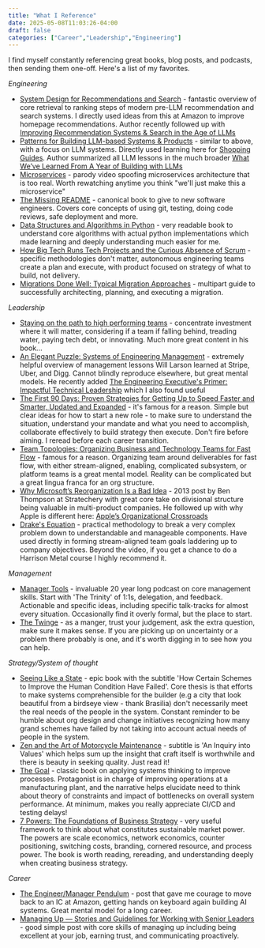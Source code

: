 ```yaml
---
title: "What I Reference"
date: 2025-05-08T11:03:26-04:00
draft: false
categories: ["Career","Leadership","Engineering"]
---
```

I find myself constantly referencing great books, blog posts, and podcasts, then sending them one-off. Here's a list of my favorites.

*Engineering*
* [System Design for Recommendations and Search](https://eugeneyan.com/writing/system-design-for-discovery/) - fantastic overview of core retrieval to ranking steps of modern pre-LLM recommendation and search systems. I directly used ideas from this at Amazon to improve homepage recommendations. Author recently followed up with [Improving Recommendation Systems & Search in the Age of LLMs](https://eugeneyan.com/writing/recsys-llm/)
* [Patterns for Building LLM-based Systems & Products](https://eugeneyan.com/writing/llm-patterns/) - similar to above, with a focus on LLM systems. Directly used learning here for [Shopping Guides](https://www.amazon.com/guide). Author summarized all LLM lessons in the much broader [What We’ve Learned From A Year of Building with LLMs](https://applied-llms.org/)
* [Microservices](https://www.youtube.com/watch?v=y8OnoxKotPQ) - parody video spoofing microservices architecture that is too real. Worth rewatching anytime you think "we'll just make this a microservice"
* [The Missing README](https://www.amazon.com/Missing-README-Guide-Software-Engineer/dp/1718501838/) - canonical book to give to new software engineers. Covers core concepts of using git, testing, doing code reviews, safe deployment and more. 
* [Data Structures and Algorithms in Python](https://www.amazon.com/gp/product/812656217X/) - very readable book to understand core algorithms with actual python implementations which made learning and deeply understanding much easier for me.
* [How Big Tech Runs Tech Projects and the Curious Absence of Scrum](https://blog.pragmaticengineer.com/project-management-at-big-tech/) - specific methodologies don't matter, autonomous engineering teams create a plan and execute, with product focused on strategy of what to build, not delivery.
* [Migrations Done Well: Typical Migration Approaches](https://blog.pragmaticengineer.com/typical-migration-approaches/) - multipart guide to successfully architecting, planning, and executing a migration. 

*Leadership*
* [Staying on the path to high performing teams](https://lethain.com/durably-excellent-teams/) - concentrate investment where it will matter, considering if a team if falling behind, treading water, paying tech debt, or innovating. Much more great content in his book...
* [An Elegant Puzzle: Systems of Engineering Management](https://www.amazon.com/Elegant-Puzzle-Systems-Engineering-Management/dp/1732265186) - extremely helpful overview of management lessons Will Larson learned at Stripe, Uber, and Digg. Cannot blindly reproduce elsewhere, but great mental models. He recently added [The Engineering Executive's Primer: Impactful Technical Leadership](https://www.amazon.com/Engineering-Executives-Primer-Impactful-Leadership/dp/1098149483/) which I also found useful
* [The First 90 Days: Proven Strategies for Getting Up to Speed Faster and Smarter, Updated and Expanded](https://www.amazon.com/First-90-Days-Strategies-Expanded/dp/1422188612/) - it's famous for a reason. Simple but clear ideas for how to start a new role - to make sure to understand the situation, understand your mandate and what you need to accomplish, collaborate effectively to build strategy then execute. Don't fire before aiming. I reread before each career transition. 
* [Team Topologies: Organizing Business and Technology Teams for Fast Flow](https://www.amazon.com/Team-Topologies-Organizing-Business-Technology/dp/1942788819/) - famous for a reason. Organizing team around deliverables for fast flow, with either stream-aligned, enabling, complicated subsystem, or platform teams is a great mental model. Reality can be complicated but a great lingua franca for an org structure. 
* [Why Microsoft’s Reorganization Is a Bad Idea](https://stratechery.com/2013/why-microsofts-reorganization-is-a-bad-idea/) - 2013 post by Ben Thompson at Stratechery with great core take on divisional structure being valuable in multi-product companies. He followed up with why Apple is different here: [Apple’s Organizational Crossroads](https://stratechery.com/2016/apples-organizational-crossroads/)
* [Drake's Equation](https://www.harrisonmetal.com/library/drake-s-equation/video) - practical methodology to break a very complex problem down to understandable and manageable components. Have used directly in forming stream-aligned team goals laddering up to company objectives. Beyond the video, if you get a chance to do a Harrison Metal course I highly recommend it.

*Management*
* [Manager Tools](https://www.manager-tools.com/) - invaluable 20 year long podcast on core management skills. Start with 'The Trinity' of 1:1s, delegation, and feedback. Actionable and specific ideas, including specific talk-tracks for almost every situation. Occasionally find it overly formal, but the place to start. 
* [The Twinge](https://randsinrepose.com/archives/the-twinge/) - as a manger, trust your judgement, ask the extra question, make sure it makes sense. If you are picking up on uncertainty or a problem there probably is one, and it's worth digging in to see how you can help. 

*Strategy/System of thought*
* [Seeing Like a State](https://www.amazon.com/Seeing-Like-State-Condition-Paperbacks/dp/0300246757/) - epic book with the subtitle 'How Certain Schemes to Improve the Human Condition Have Failed'. Core thesis is that efforts to make systems comprehensible for the builder (e.g a city that look beautiful from a birdseye view - thank Brasilia) don't necessarily meet the real needs of the people in the system. Constant reminder to be humble about org design and change initiatives recognizing how many grand schemes have failed by not taking into account actual needs of people in the system. 
* [Zen and the Art of Motorcycle Maintenance](https://www.amazon.com/Zen-Art-Motorcycle-Maintenance-Inquiry/dp/0061673730/) - subtitle is 'An Inquiry into Values' which helps sum up the insight that craft itself is worthwhile and there is beauty in seeking quality. Just read it!
* [The Goal](https://www.amazon.com/Goal-Process-Ongoing-Improvement/dp/0884271951/) - classic book on applying systems thinking to improve processes. Protagonist is in charge of improving operations at a manufacturing plant, and the narrative helps elucidate need to think about theory of constraints and impact of bottlenecks on overall system performance. At minimum, makes you really appreciate CI/CD and testing delays!
* [7 Powers: The Foundations of Business Strategy](https://www.amazon.com/7-Powers-Foundations-Business-Strategy/dp/0998116319/) - very useful framework to think about what constitutes sustainable market power. The powers are scale economics, network economics, counter positioning, switching costs, branding, cornered resource, and process power. The book is worth reading, rereading, and understanding deeply when creating business strategy. 

*Career*
* [The Engineer/Manager Pendulum](https://charity.wtf/2017/05/11/the-engineer-manager-pendulum/) - post that gave me courage to move back to an IC at Amazon, getting hands on keyboard again building AI systems. Great mental model for a long career.
* [Managing Up — Stories and Guidelines for Working with Senior Leaders](https://www.scarletink.com/p/managing-up-stories-and-guidelines) - good simple post with core skills of managing up including being excellent at your job, earning trust, and communicating proactively. 